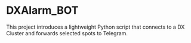 # DXAlarm_BOT
This project introduces a lightweight Python script that connects to a DX Cluster and forwards selected spots to Telegram.
